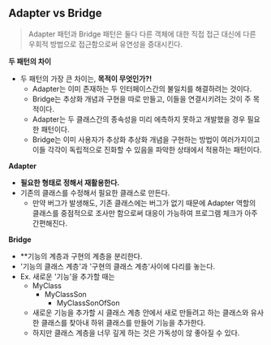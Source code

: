 ## Adapter vs Bridge

> Adapter 패턴과 Bridge 패턴은 둘다 다른 객체에 대한 직접 접근 대신에 다른 우회적 방법으로 접근함으로써 유연성을 증대시킨다.



**두 패턴의 차이**

- 두 패턴의 가장 큰 차이는, **목적이 무엇인가?!**
  - Adapter는 이미 존재하는 두 인터페이스간의 불일치를 해결하려는 것이다.
  - Bridge는 추상화 개념과 구현을 따로 만들고, 이들을 연결시키려는 것이 주 목적이다.
  - Adapter는 두 클래스간의 종속성을 미리 에측하지 못하고 개발했을 경우 필요한 패턴이다.
  - Bridge는 이미 사용자가 추상화 추상화 개념을 구현하는 방법이 여러가지이고 이들 각각이 독립적으로 진화할 수 있음을 파악한 상태에서 적용하는 패턴이다.


**Adapter**
- **필요한 형태로 정해서 재활용한다.**
- 기존의 클래스를 수정해서 필요한 클래스로 만든다.
  - 만약 버그가 발생해도, 기존 클래스에는 버그가 없기 때문에 Adapter 역할의 클래스를 중점적으로 조사만 함으로써 대응이 가능하여 프로그램 체크가 아주 간편해진다.
  

**Bridge**
- **기능의 계층과 구현의 계층을 분리한다.
- '기능의 클래스 계층'과 '구현의 클래스 계층'사이에 다리를 놓는다.
- Ex. 새로운 '기능'을 추가할 때는
  - MyClass
      - MyClassSon
        - MyClassSonOfSon
  - 새로운 기능을 추가할 시 클래스 계층 안에서 새로 만들려고 하는 클래스와 유사한 클래스를 찾아내 하위 클래스를 만들어 기능을 추가한다.
  - 하지만 클래스 계층을 너무 깊게 하는 것은 가독성이 않 좋아질 수 있다.

